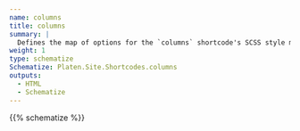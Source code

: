 ```yaml
---
name: columns
title: columns
summary: |
  Defines the map of options for the `columns` shortcode's SCSS style module.
weight: 1
type: schematize
Schematize: Platen.Site.Shortcodes.columns
outputs:
  - HTML
  - Schematize
---
```


{{% schematize %}}
